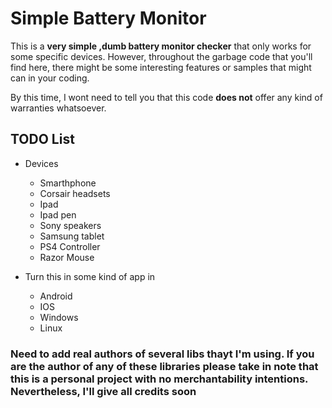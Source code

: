 # Simple Battery Monitor

This is a **very simple ,dumb battery monitor checker** that only works for some specific devices. However, throughout the garbage code that you'll find here, there might be some interesting features or samples that might can in your coding.

By this time, I wont need to tell you that this code **does not** offer any kind of warranties whatsoever.

## TODO List

- Devices
    - Smarthphone
    - Corsair headsets
    - Ipad 
    - Ipad pen
    - Sony speakers
    - Samsung tablet
    - PS4 Controller
    - Razor Mouse

- Turn this in some kind of app in 
    - Android
    - IOS
    - Windows 
    - Linux


### Need to add real authors of several libs thayt I'm using. If you are the author of any of these libraries please take in note that this is a personal project with no merchantability intentions. Nevertheless, I'll give all credits soon
